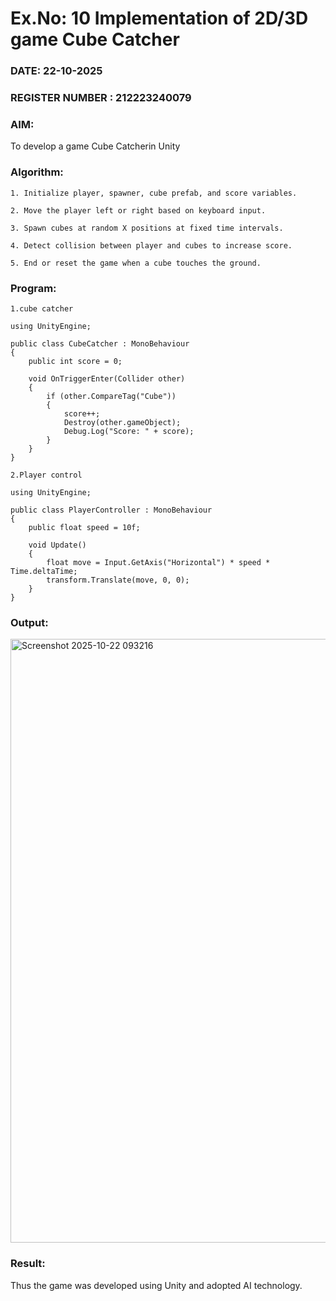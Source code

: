 # Ex.No: 10  Implementation of 2D/3D game Cube Catcher
### DATE:  22-10-2025                                                               
### REGISTER NUMBER : 212223240079
### AIM: 
To develop a game Cube Catcherin Unity 
### Algorithm:
```
1. Initialize player, spawner, cube prefab, and score variables.

2. Move the player left or right based on keyboard input.

3. Spawn cubes at random X positions at fixed time intervals.

4. Detect collision between player and cubes to increase score.

5. End or reset the game when a cube touches the ground.
```  
### Program:
```
1.cube catcher

using UnityEngine;

public class CubeCatcher : MonoBehaviour
{
    public int score = 0;

    void OnTriggerEnter(Collider other)
    {
        if (other.CompareTag("Cube"))
        {
            score++;
            Destroy(other.gameObject);
            Debug.Log("Score: " + score);
        }
    }
}

2.Player control

using UnityEngine;

public class PlayerController : MonoBehaviour
{
    public float speed = 10f;

    void Update()
    {
        float move = Input.GetAxis("Horizontal") * speed * Time.deltaTime;
        transform.Translate(move, 0, 0);
    }
}

```
### Output:
<img width="1917" height="966" alt="Screenshot 2025-10-22 093216" src="https://github.com/user-attachments/assets/104ed015-7106-4b19-a8a9-537d44df9480" />


### Result:
Thus the game was developed using Unity and adopted AI technology.
